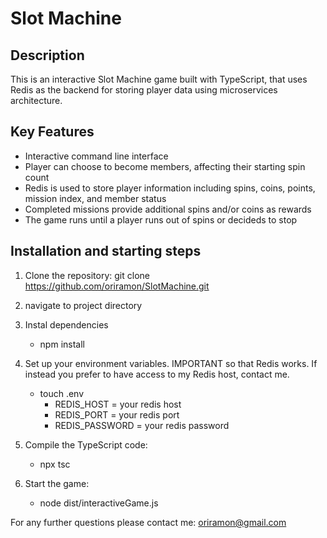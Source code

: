 # Slot Machine

## Description
This is an interactive Slot Machine game built  with TypeScript, that uses Redis as the backend for storing player data using microservices architecture.

## Key Features
- Interactive command line interface
- Player can choose to become members, affecting their starting spin count
- Redis is used to store player information including spins, coins, points, mission index, and member status
- Completed missions provide additional spins and/or coins as rewards
- The game runs until a player runs out of spins or decideds to stop

## Installation and starting steps

1. Clone the repository: 
    git clone https://github.com/oriramon/SlotMachine.git

2. navigate to project directory

3. Instal dependencies
    - npm install

4. Set up your environment variables. IMPORTANT so that Redis works. If instead you prefer to have access to my Redis host, contact me.
    - touch .env
        - REDIS_HOST = your redis host
        - REDIS_PORT = your redis port
        - REDIS_PASSWORD = your redis password

5. Compile the TypeScript code:
    - npx tsc

6. Start the game:
    - node dist/interactiveGame.js



For any further questions please contact me: oriramon@gmail.com